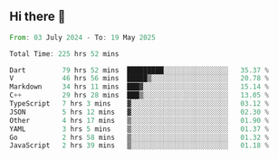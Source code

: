 ## Hi there 👋

<!--START_SECTION:waka-->

```rust
From: 03 July 2024 - To: 19 May 2025

Total Time: 225 hrs 52 mins

Dart         79 hrs 52 mins  █████████░░░░░░░░░░░░░░░░   35.37 %
V            46 hrs 56 mins  █████▒░░░░░░░░░░░░░░░░░░░   20.78 %
Markdown     34 hrs 11 mins  ███▓░░░░░░░░░░░░░░░░░░░░░   15.14 %
C++          29 hrs 28 mins  ███▒░░░░░░░░░░░░░░░░░░░░░   13.05 %
TypeScript   7 hrs 3 mins    ▓░░░░░░░░░░░░░░░░░░░░░░░░   03.12 %
JSON         5 hrs 12 mins   ▓░░░░░░░░░░░░░░░░░░░░░░░░   02.30 %
Other        4 hrs 17 mins   ▒░░░░░░░░░░░░░░░░░░░░░░░░   01.90 %
YAML         3 hrs 5 mins    ▒░░░░░░░░░░░░░░░░░░░░░░░░   01.37 %
Go           2 hrs 58 mins   ▒░░░░░░░░░░░░░░░░░░░░░░░░   01.32 %
JavaScript   2 hrs 39 mins   ▒░░░░░░░░░░░░░░░░░░░░░░░░   01.18 %
```

<!--END_SECTION:waka-->

<!--
**mathiskakal/mathiskakal** is a ✨ _special_ ✨ repository because its `README.md` (this file) appears on your GitHub profile.

Here are some ideas to get you started:

- 🔭 I’m currently working on ...
- 🌱 I’m currently learning ...
- 👯 I’m looking to collaborate on ...
- 🤔 I’m looking for help with ...
- 💬 Ask me about ...
- 📫 How to reach me: ...
- 😄 Pronouns: ...
- ⚡ Fun fact: ...
-->
